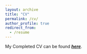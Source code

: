 ```yaml
---
layout: archive
title: "CV"
permalink: /cv/
author_profile: true
redirect_from:
  - /resume
---
```


My Completed CV can be found [_**here**_](https://drive.google.com/file/d/1HY8OI_ogShYDFRb8ewDbquskYJEQhRw0/view?usp=sharing). 
